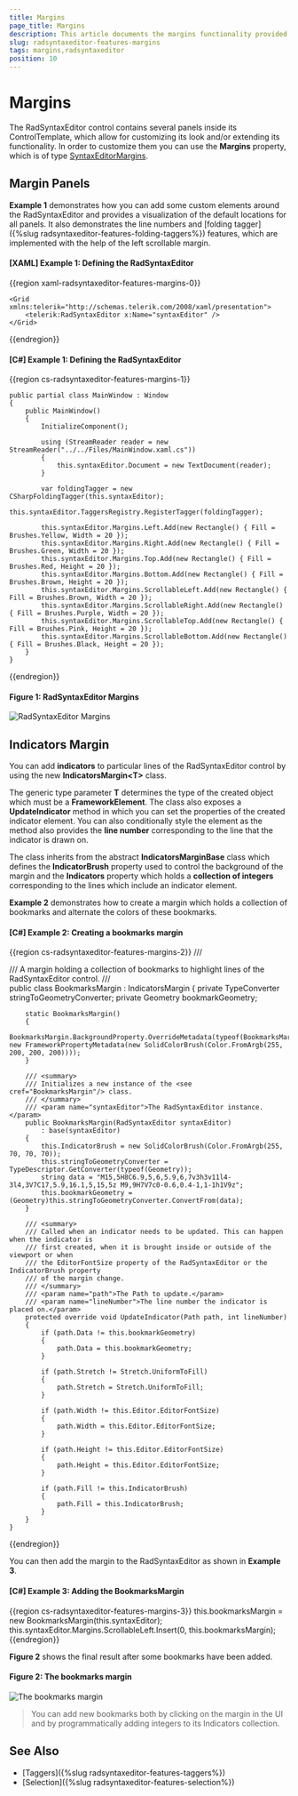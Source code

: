 ```yaml
---
title: Margins
page_title: Margins
description: This article documents the margins functionality provided by the RadSyntaxEditor control.
slug: radsyntaxeditor-features-margins
tags: margins,radsyntaxeditor
position: 10
---
```


# Margins

The RadSyntaxEditor control contains several panels inside its ControlTemplate, which allow for customizing its look and/or extending its functionality. In order to customize them you can use the **Margins** property, which is of type [SyntaxEditorMargins](https://docs.telerik.com/devtools/wpf/api/telerik.windows.controls.syntaxeditor.ui.margins.syntaxeditormargins).

## Margin Panels

__Example 1__ demonstrates how you can add some custom elements around the RadSyntaxEditor and provides a visualization of the default locations for all panels. It also demonstrates the line numbers and [folding tagger]({%slug radsyntaxeditor-features-folding-taggers%}) features, which are implemented with the help of the left scrollable margin.

#### __[XAML] Example 1: Defining the RadSyntaxEditor__
{{region xaml-radsyntaxeditor-features-margins-0}}

	<Grid xmlns:telerik="http://schemas.telerik.com/2008/xaml/presentation">
        <telerik:RadSyntaxEditor x:Name="syntaxEditor" />
    </Grid>
{{endregion}}

#### __[C#] Example 1: Defining the RadSyntaxEditor__
{{region cs-radsyntaxeditor-features-margins-1}}

	public partial class MainWindow : Window
    {
        public MainWindow()
        {
            InitializeComponent();

            using (StreamReader reader = new StreamReader("../../Files/MainWindow.xaml.cs"))
            {
                this.syntaxEditor.Document = new TextDocument(reader);
            }

            var foldingTagger = new CSharpFoldingTagger(this.syntaxEditor);
            this.syntaxEditor.TaggersRegistry.RegisterTagger(foldingTagger);

            this.syntaxEditor.Margins.Left.Add(new Rectangle() { Fill = Brushes.Yellow, Width = 20 });
            this.syntaxEditor.Margins.Right.Add(new Rectangle() { Fill = Brushes.Green, Width = 20 });
            this.syntaxEditor.Margins.Top.Add(new Rectangle() { Fill = Brushes.Red, Height = 20 });
            this.syntaxEditor.Margins.Bottom.Add(new Rectangle() { Fill = Brushes.Brown, Height = 20 });
            this.syntaxEditor.Margins.ScrollableLeft.Add(new Rectangle() { Fill = Brushes.Brown, Width = 20 });
            this.syntaxEditor.Margins.ScrollableRight.Add(new Rectangle() { Fill = Brushes.Purple, Width = 20 });
            this.syntaxEditor.Margins.ScrollableTop.Add(new Rectangle() { Fill = Brushes.Pink, Height = 20 });
            this.syntaxEditor.Margins.ScrollableBottom.Add(new Rectangle() { Fill = Brushes.Black, Height = 20 });
        }
    }
{{endregion}}

#### __Figure 1: RadSyntaxEditor Margins__
![RadSyntaxEditor Margins](images/syntaxeditor-margins.png)

## Indicators Margin

You can add **indicators** to particular lines of the RadSyntaxEditor control by using the new **IndicatorsMargin&lt;T&gt;** class.

The generic type parameter **T** determines the type of the created object which must be a **FrameworkElement**. The class also exposes a **UpdateIndicator** method in which you can set the properties of the created indicator element. You can also conditionally style the element as the method also provides the **line number** corresponding to the line that the indicator is drawn on.

The class inherits from the abstract **IndicatorsMarginBase** class which defines the **IndicatorBrush** property used to control the background of the margin and the **Indicators** property which holds a **collection of integers** corresponding to the lines which include an indicator element.

**Example 2** demonstrates how to create a margin which holds a collection of bookmarks and alternate the colors of these bookmarks.

#### [C#] Example 2: Creating a bookmarks margin

{{region cs-radsyntaxeditor-features-margins-2}}
    /// <summary>
    /// A margin holding a collection of bookmarks to highlight lines of the RadSyntaxEditor control.
    /// </summary>
    public class BookmarksMargin : IndicatorsMargin<Path>
    {
        private TypeConverter stringToGeometryConverter;
        private Geometry bookmarkGeometry;

        static BookmarksMargin()
        {
            BookmarksMargin.BackgroundProperty.OverrideMetadata(typeof(BookmarksMargin), new FrameworkPropertyMetadata(new SolidColorBrush(Color.FromArgb(255, 200, 200, 200))));
        }

        /// <summary>
        /// Initializes a new instance of the <see cref="BookmarksMargin"/> class.
        /// </summary>
        /// <param name="syntaxEditor">The RadSyntaxEditor instance.</param>
        public BookmarksMargin(RadSyntaxEditor syntaxEditor)
            : base(syntaxEditor)
        {
            this.IndicatorBrush = new SolidColorBrush(Color.FromArgb(255, 70, 70, 70));
            this.stringToGeometryConverter = TypeDescriptor.GetConverter(typeof(Geometry));
            string data = "M15,5H8C6.9,5,6,5.9,6,7v3h3v11l4-3l4,3V7C17,5.9,16.1,5,15,5z M9,9H7V7c0-0.6,0.4-1,1-1h1V9z";
            this.bookmarkGeometry = (Geometry)this.stringToGeometryConverter.ConvertFrom(data);
        }

        /// <summary>
        /// Called when an indicator needs to be updated. This can happen when the indicator is
        /// first created, when it is brought inside or outside of the viewport or when
        /// the EditorFontSize property of the RadSyntaxEditor or the IndicatorBrush property
        /// of the margin change.
        /// </summary>
        /// <param name="path">The Path to update.</param>
        /// <param name="lineNumber">The line number the indicator is placed on.</param>
        protected override void UpdateIndicator(Path path, int lineNumber)
        {
            if (path.Data != this.bookmarkGeometry)
            {
                path.Data = this.bookmarkGeometry;
            }

            if (path.Stretch != Stretch.UniformToFill)
            {
                path.Stretch = Stretch.UniformToFill;
            }

            if (path.Width != this.Editor.EditorFontSize)
            {
                path.Width = this.Editor.EditorFontSize;
            }

            if (path.Height != this.Editor.EditorFontSize)
            {
                path.Height = this.Editor.EditorFontSize;
            }

            if (path.Fill != this.IndicatorBrush)
            {
                path.Fill = this.IndicatorBrush;
            }
        }
    }
{{endregion}}

You can then add the margin to the RadSyntaxEditor as shown in **Example 3**.

#### [C#] Example 3: Adding the BookmarksMargin

{{region cs-radsyntaxeditor-features-margins-3}}
    this.bookmarksMargin = new BookmarksMargin(this.syntaxEditor);
    this.syntaxEditor.Margins.ScrollableLeft.Insert(0, this.bookmarksMargin);
{{endregion}}

**Figure 2** shows the final result after some bookmarks have been added.

#### __Figure 2: The bookmarks margin__
![The bookmarks margin](images/syntaxeditor-margins-2.png)

>You can add new bookmarks both by clicking on the margin in the UI and by programmatically adding integers to its Indicators collection.

## See Also

* [Taggers]({%slug radsyntaxeditor-features-taggers%})
* [Selection]({%slug radsyntaxeditor-features-selection%})
